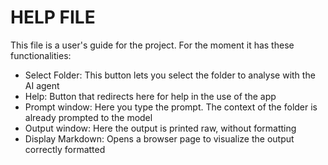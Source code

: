# HELP FILE

This file is a user's guide for the project. For the moment it has these functionalities:

- Select Folder: This button lets you select the folder to analyse with the AI agent
- Help: Button that redirects here for help in the use of the app
- Prompt window: Here you type the prompt. The context of the folder is already prompted to the model
- Output window: Here the output is printed raw, without formatting
- Display Markdown: Opens a browser page to visualize the output correctly formatted
